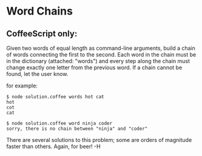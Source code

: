 # Word Chains

## CoffeeScript only:

Given two words of equal length as command-line arguments, build a chain of words connecting the first to the second. Each word in the chain must be in the dictionary (attached: "words") and every step along the chain must change exactly one letter from the previous word. If a chain cannot be found, let the user know.

for example:

```shell
$ node solution.coffee words hot cat
hot
cot
cat
```

```shell
$ node solution.coffee word ninja coder
sorry, there is no chain between "ninja" and "coder"
```

There are several solutions to this problem; some are orders of magnitude faster than others. Again, for beer!
-H

